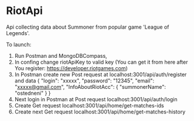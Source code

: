 # RiotApi
Api collecting data about Summoner from popular game 'League of Legends'.

To launch:

1) Run Postman and MongoDBCompass,
2) In confing change riotApiKey to valid key (You can get it from here after You register: https://developer.riotgames.com)
3) In Postman create new Post request at localhost:3001/api/auth/register and data {
    "login": "xxxxx",
    "password": "12345",
    "email": "xxxxx@gmail.com",
    "InfoAboutRiotAcc": {
        "summonerName": "ostedneni"
        }
}
4) Next login in Postman at Post request localhost:3001/api/auth/login
5) Create Get request localhost:3001/api/home/get-matches-ids
6) Create next Get request localhost:3001/api/home/get-matches-history
